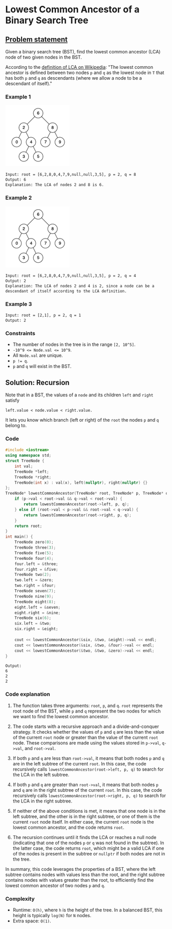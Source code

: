 # Lowest Common Ancestor of a Binary Search Tree

## [Problem statement](https://leetcode.com/problems/lowest-common-ancestor-of-a-binary-search-tree/)
Given a binary search tree (BST), find the lowest common ancestor (LCA) node of two given nodes in the BST.

According to the [definition of LCA on Wikipedia](https://en.wikipedia.org/wiki/Lowest_common_ancestor): "The lowest common ancestor is defined between two nodes `p` and `q` as the lowest node in `T` that has both `p` and `q` as descendants (where we allow a node to be a descendant of itself)."

 

### Example 1
![The tree in Example 1](binarysearchtree_improved.png)
```text
Input: root = [6,2,8,0,4,7,9,null,null,3,5], p = 2, q = 8
Output: 6
Explanation: The LCA of nodes 2 and 8 is 6.
```
### Example 2
![The tree in Example 2](binarysearchtree_improved.png)
```text
Input: root = [6,2,8,0,4,7,9,null,null,3,5], p = 2, q = 4
Output: 2
Explanation: The LCA of nodes 2 and 4 is 2, since a node can be a descendant of itself according to the LCA definition.
```

### Example 3
```text
Input: root = [2,1], p = 2, q = 1
Output: 2
``` 

### Constraints

* The number of nodes in the tree is in the range `[2, 10^5]`.
* `-10^9 <= Node.val <= 10^9`.
* All `Node.val` are unique.
* `p != q`.
* `p` and `q` will exist in the BST.

## Solution: Recursion
Note that in a BST, the values of a `node` and its children `left` and `right` satisfy
```
left.value < node.value < right.value.
```

It lets you know which branch (left or right) of the `root` the nodes `p` and `q` belong to.

### Code
```cpp
#include <iostream>
using namespace std;
struct TreeNode {
    int val;
    TreeNode *left;
    TreeNode *right;
    TreeNode(int x) : val(x), left(nullptr), right(nullptr) {}
};
TreeNode* lowestCommonAncestor(TreeNode* root, TreeNode* p, TreeNode* q) {
    if (p->val < root->val && q->val < root->val) {
        return lowestCommonAncestor(root->left, p, q);
    } else if (root->val < p->val && root->val < q->val) {
        return lowestCommonAncestor(root->right, p, q);
    }
    return root;
}
int main() {
    TreeNode zero(0);
    TreeNode three(3);
    TreeNode five(5);
    TreeNode four(4);
    four.left = &three;
    four.right = &five;
    TreeNode two(2);
    two.left = &zero;
    two.right = &four;
    TreeNode seven(7);
    TreeNode nine(9);
    TreeNode eight(8);
    eight.left = &seven;
    eight.right = &nine;
    TreeNode six(6);
    six.left = &two;
    six.right = &eight;

    cout << lowestCommonAncestor(&six, &two, &eight)->val << endl;
    cout << lowestCommonAncestor(&six, &two, &four)->val << endl;
    cout << lowestCommonAncestor(&two, &two, &zero)->val << endl;
}
```
```text
Output:
6
2
2
```

### Code explanation

1. The function takes three arguments: `root`, `p`, and `q`. `root` represents the root node of the BST, while `p` and `q` represent the two nodes for which we want to find the lowest common ancestor.

2. The code starts with a recursive approach and a divide-and-conquer strategy. It checks whether the values of `p` and `q` are less than the value of the current `root` node or greater than the value of the current `root` node. These comparisons are made using the values stored in `p->val`, `q->val`, and `root->val`.

3. If both `p` and `q` are less than `root->val`, it means that both nodes `p` and `q` are in the left subtree of the current `root`. In this case, the code recursively calls `lowestCommonAncestor(root->left, p, q)` to search for the LCA in the left subtree.

4. If both `p` and `q` are greater than `root->val`, it means that both nodes `p` and `q` are in the right subtree of the current `root`. In this case, the code recursively calls `lowestCommonAncestor(root->right, p, q)` to search for the LCA in the right subtree.

5. If neither of the above conditions is met, it means that one node is in the left subtree, and the other is in the right subtree, or one of them is the current `root` node itself. In either case, the current `root` node is the lowest common ancestor, and the code returns `root`.

6. The recursion continues until it finds the LCA or reaches a null node (indicating that one of the nodes `p` or `q` was not found in the subtree). In the latter case, the code returns `root`, which might be a valid LCA if one of the nodes is present in the subtree or `nullptr` if both nodes are not in the tree.

In summary, this code leverages the properties of a BST, where the left subtree contains nodes with values less than the root, and the right subtree contains nodes with values greater than the root, to efficiently find the lowest common ancestor of two nodes `p` and `q`. 

### Complexity
* Runtime: `O(h)`, where `h` is the height of the tree. In a balanced BST, this height is typically `log(N)` for `N` nodes.
* Extra space: `O(1)`.



